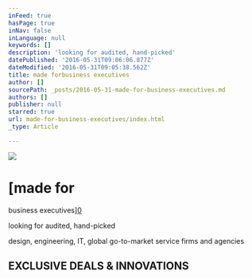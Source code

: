 ```yaml
---
inFeed: true
hasPage: true
inNav: false
inLanguage: null
keywords: []
description: 'looking for audited, hand-picked'
datePublished: '2016-05-31T09:06:06.877Z'
dateModified: '2016-05-31T09:05:38.562Z'
title: made forbusiness executives
author: []
sourcePath: _posts/2016-05-31-made-for-business-executives.md
authors: []
publisher: null
starred: true
url: made-for-business-executives/index.html
_type: Article

---
```

![](https://the-grid-user-content.s3-us-west-2.amazonaws.com/fa492043-7cd1-4117-961a-46cf64f90a44.jpg)

# [made for  
business executives][0]

looking for audited, hand-picked

design, engineering, IT, global go-to-market service firms and agencies

## EXCLUSIVE DEALS & INNOVATIONS

[0]: http://www.labsharegroup.com/